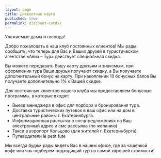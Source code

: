 ```yaml
---
layout: page
title: Дисконтные карты
published: true
permalink: discount-cards/
---
```


Уважаемые дамы и господа! 

Добро пожаловать в наш клуб постоянных клиентов! Мы рады сообщить, что теперь для Вас и Ваших друзей в туристическом агентстве «Авиа – Тур» действует специальная скидка. 

Вы можете передавать Вашу карту друзьям и знакомым, при оформлении тура Ваши друзья получают скидку, а Вы получаете дополнительный бонус на карту. При накоплении 10 бонусных балов Вы получаете дополнительно 1% к Вашей скидке. 

Для постоянных клиентов нашего клуба мы предоставляем бонусные программы, в которые входят: 

- Выезд менеджера в офис для подбора и бронирования тура.
- Доставка туристических путевок в ваш офис или на дом в центральные районы г. Екатеринбурга.
- Информационная рассылка о спецпредложениях на Ваш электронный адрес и смс рассылка (по желанию)
- Такси в аэропорт Кольцово (для жителей г. Екатеринбурга)
- Путеводители le petit fute 

Мы всегда будем рады видеть Вас в нашем офисе, где за чашечкой кофе или чая подберем подходящий тур по самой хорошей стоимости! 